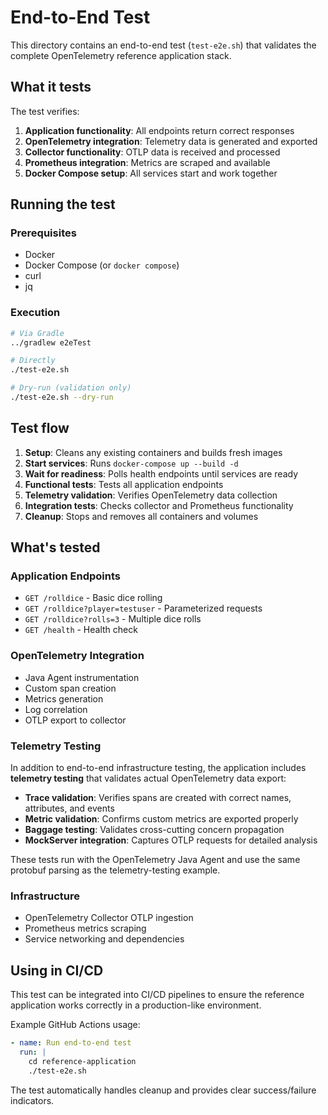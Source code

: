 # End-to-End Test

This directory contains an end-to-end test (`test-e2e.sh`) that validates the complete OpenTelemetry reference application stack.

## What it tests

The test verifies:
1. **Application functionality**: All endpoints return correct responses
2. **OpenTelemetry integration**: Telemetry data is generated and exported
3. **Collector functionality**: OTLP data is received and processed
4. **Prometheus integration**: Metrics are scraped and available
5. **Docker Compose setup**: All services start and work together

## Running the test

### Prerequisites

- Docker
- Docker Compose (or `docker compose`)
- curl
- jq

### Execution

```bash
# Via Gradle
../gradlew e2eTest

# Directly
./test-e2e.sh

# Dry-run (validation only)
./test-e2e.sh --dry-run
```

## Test flow

1. **Setup**: Cleans any existing containers and builds fresh images
2. **Start services**: Runs `docker-compose up --build -d`
3. **Wait for readiness**: Polls health endpoints until services are ready
4. **Functional tests**: Tests all application endpoints
5. **Telemetry validation**: Verifies OpenTelemetry data collection
6. **Integration tests**: Checks collector and Prometheus functionality
7. **Cleanup**: Stops and removes all containers and volumes

## What's tested

### Application Endpoints
- `GET /rolldice` - Basic dice rolling
- `GET /rolldice?player=testuser` - Parameterized requests
- `GET /rolldice?rolls=3` - Multiple dice rolls
- `GET /health` - Health check

### OpenTelemetry Integration
- Java Agent instrumentation
- Custom span creation
- Metrics generation
- Log correlation
- OTLP export to collector

### Telemetry Testing
In addition to end-to-end infrastructure testing, the application includes **telemetry testing** that validates actual OpenTelemetry data export:

- **Trace validation**: Verifies spans are created with correct names, attributes, and events
- **Metric validation**: Confirms custom metrics are exported properly  
- **Baggage testing**: Validates cross-cutting concern propagation
- **MockServer integration**: Captures OTLP requests for detailed analysis

These tests run with the OpenTelemetry Java Agent and use the same protobuf parsing as the telemetry-testing example.

### Infrastructure
- OpenTelemetry Collector OTLP ingestion
- Prometheus metrics scraping
- Service networking and dependencies

## Using in CI/CD

This test can be integrated into CI/CD pipelines to ensure the reference application works correctly in a production-like environment.

Example GitHub Actions usage:
```yaml
- name: Run end-to-end test
  run: |
    cd reference-application
    ./test-e2e.sh
```

The test automatically handles cleanup and provides clear success/failure indicators.